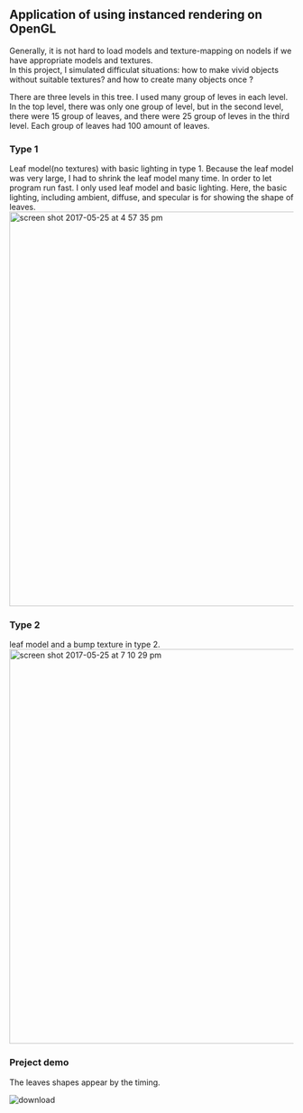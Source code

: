 ## Application of using instanced rendering on OpenGL

Generally, it is not hard to load models and texture-mapping on nodels if we have appropriate models and textures.    
In this project, I simulated difficulat situations: how to make vivid objects without suitable textures? and how to create many objects once ?     

There are three levels in this tree. I used many group of leves in each level. In the top level, there was only one group of level, but in the second level, there were 15 group of leaves, and there were 25 group of leves in the third level. Each group of leaves had 100 amount of leaves. 
### Type 1 
Leaf model(no textures) with basic lighting in type 1. Because the leaf model was very large, I had to shrink the leaf model many time. In order to let program run fast. I only used leaf model and basic lighting. Here, the basic lighting, including ambient, diffuse, and specular is for showing the shape of leaves.     
<img width="700" alt="screen shot 2017-05-25 at 4 57 35 pm" src="https://cloud.githubusercontent.com/assets/16565587/26478410/e65f83ae-4180-11e7-9ad4-26cafd1ea89e.png">

### Type 2 
leaf model and a bump texture in type 2.
<img width="700" alt="screen shot 2017-05-25 at 7 10 29 pm" src="https://cloud.githubusercontent.com/assets/16565587/26478425/0718dfa0-4181-11e7-9fdd-4e38874bcef3.png">

### Preject demo
The leaves shapes appear by the timing.

![download](https://cloud.githubusercontent.com/assets/16565587/26479241/9addf5e0-4186-11e7-98f8-117a50b9b30d.gif)
